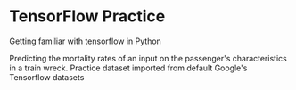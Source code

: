 # TensorFlow Practice
 Getting familiar with tensorflow in Python

Predicting the mortality rates of an input on the passenger's characteristics in a train wreck.
Practice dataset imported from default Google's Tensorflow datasets
